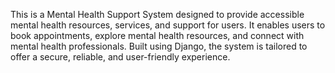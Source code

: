 This is a Mental Health Support System designed to provide accessible mental health resources, services, and support for users. It enables users to book appointments, explore mental health resources, and connect with mental health professionals. Built using Django, the system is tailored to offer a secure, reliable, and user-friendly experience.
